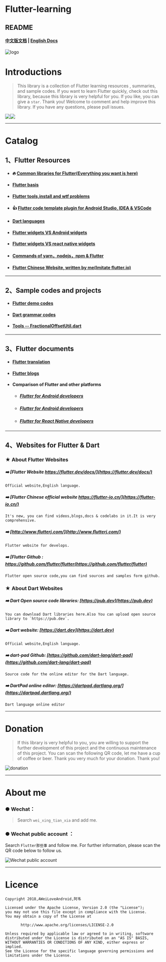 # Flutter-learning

## README    

#### [中文版文档](https://github.com/AweiLoveAndroid/Flutter-learning/blob/master/README.md)   |   [English Docs](https://github.com/AweiLoveAndroid/Flutter-learning/blob/master/README-EN.md)

![logo](https://github.com/AweiLoveAndroid/Flutter-learning/blob/master/pics/logo.png?raw=true)


# Introductions

> This library is a collection of Flutter learning resources , summaries, and sample codes. If you want to learn Flutter quickly, check out this library, because this library is very helpful for you. If you like, you can give a `star`. Thank you! Welcome to comment and help improve this library. If you have any questions, please pull issues.

![](https://img.shields.io/badge/platform-android-lightgreen.svg)![](https://img.shields.io/badge/platform-ios-lightgreen.svg)

----

# Catalog

## 1、Flutter Resources

* #### :fire:   [Common libraries for Flutter(Everything you want is here)](https://github.com/AweiLoveAndroid/Flutter-learning/blob/master/readme/Flutter%E7%9A%84%E9%9C%80%E8%A6%81%E4%B8%8E%E5%8E%9F%E7%94%9F%E4%BA%A4%E4%BA%92%E7%9A%84%E4%B8%80%E4%BA%9B%E5%B8%B8%E7%94%A8%E5%BA%93.md)

* #### [Flutter basis](https://www.jianshu.com/p/2c9867e737a1)

* #### [Flutter tools,install and wtf problems](https://github.com/AweiLoveAndroid/Flutter-learning/blob/master/readme/Flutter%E4%BB%8E%E9%85%8D%E7%BD%AE%E5%AE%89%E8%A3%85%E5%88%B0%E5%A1%AB%E5%9D%91%E6%8C%87%E5%8D%97%E8%AF%A6%E8%A7%A3.md)


* #### :+1: [Flutter code template plugin for Android Studio, IDEA & VSCode](https://github.com/AweiLoveAndroid/Flutter-learning/tree/master/code_plugins)

* #### [Dart languages](https://github.com/AweiLoveAndroid/Flutter-learning/blob/master/readme/Dart%E8%AF%AD%E6%B3%95.md)

* #### [Flutter widgets VS Android widgets](https://github.com/AweiLoveAndroid/Flutter-learning/blob/master/readme/Flutter%E5%92%8C%E5%8E%9F%E7%94%9FAndroid%E6%8E%A7%E4%BB%B6%E5%AF%B9%E6%AF%94.md)

* #### [Flutter widgets VS react native widgets](https://github.com/AweiLoveAndroid/Flutter-learning/blob/master/readme/Flutter%E5%92%8Creact%20native%E7%9A%84%E5%AF%B9%E6%AF%94.md)

* #### [Commands of yarn，nodejs，npm & Flutter](https://github.com/AweiLoveAndroid/Flutter-learning/blob/master/readme/yarn%EF%BC%8Cnodejs%EF%BC%8Cnpm%EF%BC%8CFlutter%E6%9C%89%E5%85%B3%E5%91%BD%E4%BB%A4.md)

* #### [Flutter Chinese Website, written by me(Imitate flutter.io)](https://github.com/AweiLoveAndroid/FlutterWebsiteCN_Mine)

----


## 2、Sample codes and projects


* #### [Flutter demo codes](https://github.com/AweiLoveAndroid/Flutter-learning/tree/master/projects/flutter-demo)


* #### [Dart grammar codes](https://github.com/AweiLoveAndroid/Flutter-learning/tree/master/projects/dart_demo/test)

* #### [Tools -- FractionalOffsetUtil.dart](https://github.com/AweiLoveAndroid/Flutter-learning/blob/master/projects/flutter-demo/util/FractionalOffsetUtil.dart)

----


## 3、Flutter documents

* #### [Flutter translation](https://github.com/AweiLoveAndroid/Flutter-learning/blob/master/flutter-learning-doc-resources/%E5%AE%98%E6%96%B9%E6%96%87%E6%A1%A3%E8%AF%91%E6%96%87/Android%E5%BC%80%E5%8F%91%E8%80%85%E5%8F%82%E8%80%83.md)

* #### [Flutter blogs](https://github.com/AweiLoveAndroid/Flutter-learning/blob/master/flutter-learning-doc-resources/Flutter%E6%9C%89%E5%85%B3%E5%8D%9A%E5%AE%A2%E8%AE%B2%E8%A7%A3.md)

* #### Comparison of Flutter and other platforms

  * ##### [Flutter for Android developers](https://github.com/AweiLoveAndroid/Flutter-learning/blob/master/flutter-learning-doc-resources/%E5%AE%98%E6%96%B9%E6%96%87%E6%A1%A3%E8%AF%91%E6%96%87/Android%E5%BC%80%E5%8F%91%E8%80%85%E5%8F%82%E8%80%83.md)
  
  * ##### [Flutter for Android developers]()
  
  * ##### [Flutter for React Native developers]()

----


## 4、Websites for Flutter & Dart

###  ★   About Flutter Websites

##### :arrow_right: [Flutter Website     https://flutter.dev/docs/](https://flutter.dev/docs/)   
    Official website,English language.

##### :arrow_right: [Flutter Chinese official website      https://flutter-io.cn/](https://flutter-io.cn/)  
    It's new, you can find videos,blogs,docs & codelabs in it.It is very comprehensive.


##### :arrow_right: [http://www.flutterj.com/](http://www.flutterj.com/)  
    Flutter website for develops.

##### :arrow_right: [Flutter Github :  https://github.com/flutter/flutter(https://github.com/flutter/flutter)
    Flutter open source code,you can find sources and samples form github.

###  ★   About Dart Websites

##### :arrow_right: Dart Open source code libraries:  [https://pub.dev](https://pub.dev)    
    You can download Dart libraries here.Also You can upload open source library to `https://pub.dev`.


##### :arrow_right: Dart website:   [https://dart.dev](https://dart.dev)  
    Official website,English language.

##### :arrow_right: dart-pad Github:   [https://github.com/dart-lang/dart-pad](https://github.com/dart-lang/dart-pad)    
    Source code for the online editor for the Dart language.

##### :arrow_right: DartPad online editor:   [https://dartpad.dartlang.org/](https://dartpad.dartlang.org/)    
    Dart language online editor

----

# Donation

> If this library is very helpful to you, you are willing to support the further development of this project and the continuous maintenance of this project. You can scan the following QR code, let me have a cup of coffee or beer. Thank you very much for your donation. Thank you!

![donation](https://github.com/AweiLoveAndroid/Flutter-learning/blob/master/pics/donation.png?raw=true)

----


# About me

###  ●  Wechat：

> Search `wei_xing_tian_xia` and add me.

###  ●  Wechat public account ：

Search `Flutter那些事` and follow me. For further information, please scan the QR code below to follow us.

![Wechat public account](https://github.com/AweiLoveAndroid/Flutter-learning/blob/master/pics/%E5%85%AC%E4%BC%97%E5%8F%B7%E4%BA%8C%E7%BB%B4%E7%A0%81.jpg?raw=true)


----

# Licence

```
Copyright 2018,AWeiLoveAndroid,阿韦

Licensed under the Apache License, Version 2.0 (the "License");
you may not use this file except in compliance with the License.
You may obtain a copy of the License at

       http://www.apache.org/licenses/LICENSE-2.0

Unless required by applicable law or agreed to in writing, software
distributed under the License is distributed on an "AS IS" BASIS,
WITHOUT WARRANTIES OR CONDITIONS OF ANY KIND, either express or implied.
See the License for the specific language governing permissions and
limitations under the License.
```
